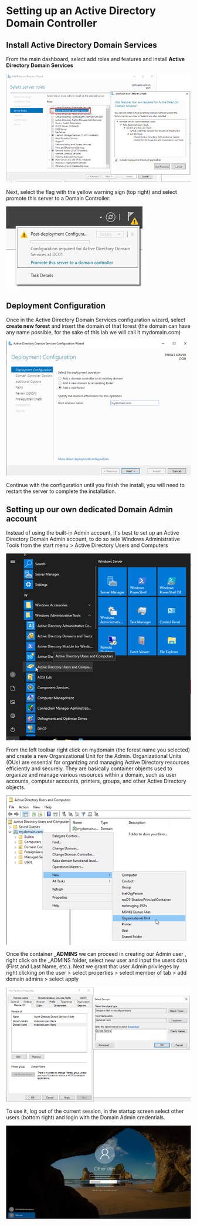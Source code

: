 # Setting up an Active Directory Domain Controller

## Install Active Directory Domain Services

From the main dashboard, select add roles and features and install **Active Directory Domain Services** 

![AD DS install](Screenshots/ADDS_install.png)

Next, select the flag with the yellow warning sign (top right) and select promote this server to a Domain Controller:

![AD DS promote](Screenshots/ADDS_promote.png)

## Deployment Configuration

Once in the Active Directory Domain Services configuration wizard, select **create new forest** and insert the domain of that forest (the domain can have any name possible, for the sake of this lab we will call it mydomain.com)

![AD DS deployment configuration 1](Screenshots/ADDS_deployment_conf1.png)

Continue with the configuration until you finish the install, you will need to restart the server to complete the installation.


## Setting up our own dedicated Domain Admin account

Instead of using the built-in Admin account, it's best to set up an Active Directory Domain Admin account, to do so sele Windows Administrative Tools from the start menu > Active Directory Users and Computers

![AD DS start menu](Screenshots/ADDS_start_menu.png)

From the left toolbar right click on mydomain (the forest name you selected) and create a new Organizational Unit for the Admin. Organizational Units (OUs) 
are essential for organizing and managing Active Directory resources efficiently and securely. They are basically container objects used to organize and manage various resources within a domain, 
such as user accounts, computer accounts, printers, groups, and other Active Directory objects.

![AD DS new OU](Screenshots/ADDS_new_OU.png)

Once the container **_ADMINS** we can proceed in creating our Admin user , right click on the _ADMINS folder, select new user and input the users data (First and Last Name, etc.).
Next we grant that user Admin privileges by right clicking on the user > select properties > select member of tab > add domain admins > select apply

![AD DS domain admin](Screenshots/ADDS_Domain_Admins.png)

To use it, log out of the current session, in the startup screen select other users (bottom right) and login with the Domain Admin credentials.

![AD DS domain admin login](Screenshots/ADDS_Domain_Admin_login.png)



 
